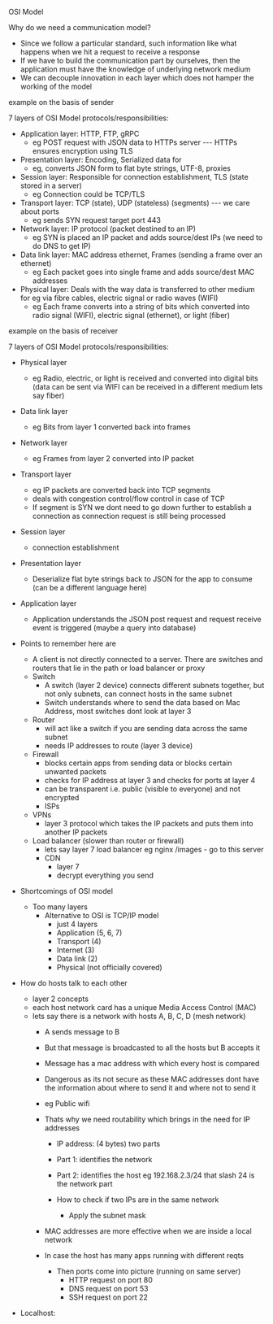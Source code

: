 OSI Model

Why do we need a communication model?

- Since we follow a particular standard, such information like what happens when we hit a request to receive a response
- If we have to build the communication part by ourselves, then the application must have the knowledge of underlying network medium
- We can decouple innovation in each layer which does not hamper the working of the model


example on the basis of sender

7 layers of OSI Model protocols/responsibilities:
- Application layer: HTTP, FTP, gRPC 
    - eg POST request with JSON data to HTTPs server --- HTTPs ensures encryption using TLS
- Presentation layer: Encoding, Serialized data for 
    - eg, converts JSON form to flat byte strings, UTF-8, proxies
- Session layer: Responsible for connection establishment, TLS (state stored in a server) 
    - eg Connection could be TCP/TLS
- Transport layer: TCP (state), UDP (stateless) (segments) --- we care about ports 
    - eg sends SYN request target port 443
- Network layer: IP protocol (packet destined to an IP) 
    - eg SYN is placed an IP packet and adds source/dest IPs (we need to do DNS to get IP)
- Data link layer: MAC address ethernet, Frames (sending a frame over an ethernet)
    - eg Each packet goes into single frame and adds source/dest MAC addresses
- Physical layer: Deals with the way data is transferred to other medium for eg via fibre cables, electric signal or radio waves (WIFI)
    - eg Each frame converts into a string of bits which converted into radio signal (WIFI), electric signal (ethernet), or light (fiber)


example on the basis of receiver

7 layers of OSI Model protocols/responsibilities:
- Physical layer
    - eg Radio, electric, or light is received and converted into digital bits (data can be sent via WIFI can be received in a different medium lets say fiber)
- Data link layer
    - eg Bits from layer 1 converted back into frames
- Network layer
    - eg Frames from layer 2 converted into IP packet
- Transport layer
    - eg IP packets are converted back into TCP segments
    - deals with congestion control/flow control in case of TCP
    - If segment is SYN we dont need to go down further to establish a connection as connection request is still being processed
- Session layer
    - connection establishment
- Presentation layer
    - Deserialize flat byte strings back to JSON for the app to consume (can be a different language here)
- Application layer
    - Application understands the JSON post request and request receive event is triggered (maybe a query into database)

- Points to remember here are
    - A client is not directly connected to a server. There are switches and routers that lie in the path or load balancer or proxy
    - Switch
        - A switch (layer 2 device) connects different subnets together, but not only subnets, can connect hosts in the same subnet
        - Switch understands where to send the data based on Mac Address, most switches dont look at layer 3
    - Router 
        - will act like a switch if you are sending data across the same subnet
        - needs IP addresses to route (layer 3 device)
    - Firewall
        - blocks certain apps from sending data or blocks certain unwanted packets
        - checks for IP address at layer 3 and checks for ports at layer 4
        - can be transparent i.e. public (visible to everyone) and not encrypted
        - ISPs
    - VPNs
        - layer 3 protocol which takes the IP packets and puts them into another IP packets
    - Load balancer (slower than router or firewall)
        - lets say layer 7 load balancer eg nginx
            /images - go to this server
        - CDN
            - layer 7
            - decrypt everything you send

- Shortcomings of OSI model
    - Too many layers
        - Alternative to OSI is TCP/IP model
            - just 4 layers
            - Application (5, 6, 7)
            - Transport (4)
            - Internet (3)
            - Data link (2)
            - Physical (not officially covered)

- How do hosts talk to each other
    - layer 2 concepts
    - each host network card has a unique Media Access Control (MAC)
    - lets say there is a network with hosts A, B, C, D (mesh network)
        - A sends message to B
        - But that message is broadcasted to all the hosts but B accepts it
        - Message has a mac address with which every host is compared
        - Dangerous as its not secure as these MAC addresses dont have the information about where to send it and where not to send it
        - eg Public wifi
        - Thats why we need routability which brings in the need for IP addresses
            - IP address: (4 bytes) two parts
            - Part 1: identifies the network
            - Part 2: identifies the host
            eg 192.168.2.3/24 that slash 24 is the network part

            - How to check if two IPs are in the same network 
                - Apply the subnet mask 
        - MAC addresses are more effective when we are inside a local network

        - In case the host has many apps running with different reqts
            - Then ports come into picture (running on same server)
                - HTTP request on port 80
                - DNS request on port 53
                - SSH request on port 22

- Localhost: 